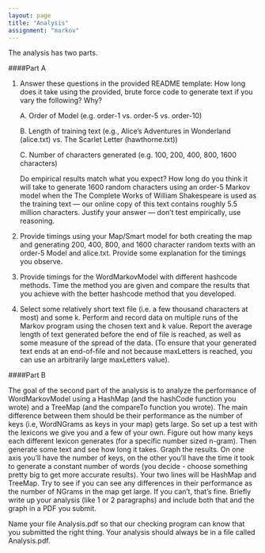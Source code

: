 ```yaml
---
layout: page
title: "Analysis"
assignment: "markov"
---
```


The analysis has two parts.

####Part A

1. Answer these questions in the provided README template:
How long does it take using the provided, brute force code to generate text if you vary the following? Why?

	<p>A. Order of Model (e.g. order-1 vs. order-5 vs. order-10) </p>

	<p>B. Length of training text (e.g., Alice’s Adventures in Wonderland (alice.txt) vs. The Scarlet Letter  (hawthorne.txt)) </p>

	<p>C. Number of characters generated (e.g. 100, 200, 400, 800, 1600 characters)  </p>

	Do empirical results match what you expect? How long do you think it will take to generate 1600 random characters using an order-5 Markov model when the The Complete Works of William Shakespeare is used as the training text — our online copy of this text contains roughly 5.5 million characters. Justify your answer — don’t test empirically, use reasoning.

2. Provide timings using your Map/Smart model for both creating the map and generating 200, 400, 800, and 1600 character random texts with an order-5 Model and alice.txt. Provide some explanation for the timings you observe.

3. Provide timings for the WordMarkovModel with different hashcode methods. Time the method you are given and compare the results that you achieve with the better hashcode method that you developed.

4. Select some relatively short text file (i.e. a few thousand characters at most) and some k. Perform and record data on multiple runs of the Markov program using the chosen text and k value. Report the average length of text generated before the end of file is reached, as well as some measure of the spread of the data. (To ensure that your generated text ends at an end-of-file and not because maxLetters is reached, you can use an arbitrarily large maxLetters value).

####Part B

The goal of the second part of the analysis is to analyze the performance of WordMarkovModel using a HashMap (and the hashCode function you wrote) and a TreeMap (and the compareTo function you wrote). The main difference between them should be their performance as the number of keys (i.e, WordNGrams as keys in your map) gets large. So set up a test with the lexicons we give you and a few of your own. Figure out how many keys each different lexicon generates (for a specific number sized n-gram). Then generate some text and see how long it takes. Graph the results. On one axis you’ll have the number of keys, on the other you’ll have the time it took to generate a constant number of words (you decide - choose something pretty big to get more accurate results). Your two lines will be HashMap and TreeMap. Try to see if you can see any differences in their performance as the number of NGrams in the map get large. If you can’t, that’s fine. Briefly write up your analysis (like 1 or 2 paragraphs) and include both that and the graph in a PDF you submit.

Name your file Analysis.pdf so that our checking program can know that you submitted the right thing. Your analysis should always be in a file called Analysis.pdf.
